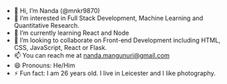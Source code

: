 - 👋 Hi, I’m Nanda (@mnkr9870)
- 👀 I’m interested in Full Stack Development, Machine Learning and Quantitative Research.
- 🌱 I’m currently learning React and Node
- 💞️ I’m looking to collaborate on Front-end Development including HTML, CSS, JavaScript, React or Flask.
- 📫 You can reach me at nanda.mangunuri@gmail.com
- 😄 Pronouns: He/Him
- ⚡ Fun fact: I am 26 years old. I live in Leicester and I like photography.

<!---
mnkr9870/mnkr9870 is a ✨ special ✨ repository because its `README.md` (this file) appears on your GitHub profile.
You can click the Preview link to take a look at your changes.
--->
